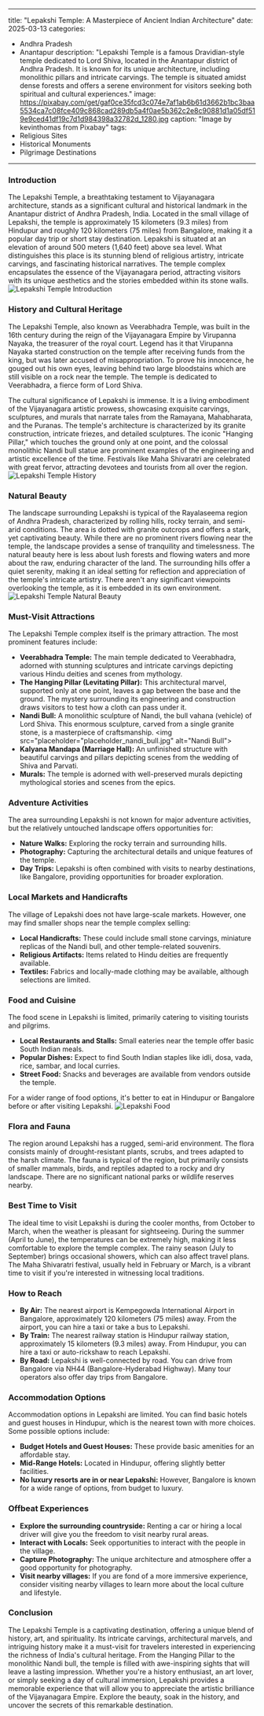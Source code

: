 
---
title: "Lepakshi Temple: A Masterpiece of Ancient Indian Architecture"
date: 2025-03-13
categories:
  - Andhra Pradesh
  - Anantapur
description: "Lepakshi Temple is a famous Dravidian-style temple dedicated to Lord Shiva, located in the Anantapur district of Andhra Pradesh. It is known for its unique architecture, including monolithic pillars and intricate carvings. The temple is situated amidst dense forests and offers a serene environment for visitors seeking both spiritual and cultural experiences."
image: https://pixabay.com/get/gaf0ce35fcd3c074e7af1ab6b61d3662b1bc3baa5534ca7c08fce409c868cad289db5a4f0ae5b362c2e8c90881d1a05df519e9ced41df19c7d1d984398a32782d_1280.jpg
caption: "Image by kevinthomas from Pixabay"
tags: 
  - Religious Sites
  - Historical Monuments
  - Pilgrimage Destinations
---


### **Introduction**

The Lepakshi Temple, a breathtaking testament to Vijayanagara architecture, stands as a significant cultural and historical landmark in the Anantapur district of Andhra Pradesh, India. Located in the small village of Lepakshi, the temple is approximately 15 kilometers (9.3 miles) from Hindupur and roughly 120 kilometers (75 miles) from Bangalore, making it a popular day trip or short stay destination. Lepakshi is situated at an elevation of around 500 meters (1,640 feet) above sea level. What distinguishes this place is its stunning blend of religious artistry, intricate carvings, and fascinating historical narratives. The temple complex encapsulates the essence of the Vijayanagara period, attracting visitors with its unique aesthetics and the stories embedded within its stone walls. <img src="placeholder_lepakshi_introduction.jpg" alt="Lepakshi Temple Introduction">

### **History and Cultural Heritage**

The Lepakshi Temple, also known as Veerabhadra Temple, was built in the 16th century during the reign of the Vijayanagara Empire by Virupanna Nayaka, the treasurer of the royal court. Legend has it that Virupanna Nayaka started construction on the temple after receiving funds from the king, but was later accused of misappropriation. To prove his innocence, he gouged out his own eyes, leaving behind two large bloodstains which are still visible on a rock near the temple. The temple is dedicated to Veerabhadra, a fierce form of Lord Shiva.

The cultural significance of Lepakshi is immense. It is a living embodiment of the Vijayanagara artistic prowess, showcasing exquisite carvings, sculptures, and murals that narrate tales from the Ramayana, Mahabharata, and the Puranas. The temple's architecture is characterized by its granite construction, intricate friezes, and detailed sculptures. The iconic "Hanging Pillar," which touches the ground only at one point, and the colossal monolithic Nandi bull statue are prominent examples of the engineering and artistic excellence of the time. Festivals like Maha Shivaratri are celebrated with great fervor, attracting devotees and tourists from all over the region. <img src="placeholder_lepakshi_history.jpg" alt="Lepakshi Temple History">

### **Natural Beauty**

The landscape surrounding Lepakshi is typical of the Rayalaseema region of Andhra Pradesh, characterized by rolling hills, rocky terrain, and semi-arid conditions. The area is dotted with granite outcrops and offers a stark, yet captivating beauty. While there are no prominent rivers flowing near the temple, the landscape provides a sense of tranquility and timelessness. The natural beauty here is less about lush forests and flowing waters and more about the raw, enduring character of the land. The surrounding hills offer a quiet serenity, making it an ideal setting for reflection and appreciation of the temple's intricate artistry. There aren't any significant viewpoints overlooking the temple, as it is embedded in its own environment. <img src="placeholder_lepakshi_natural.jpg" alt="Lepakshi Temple Natural Beauty">

### **Must-Visit Attractions**

The Lepakshi Temple complex itself is the primary attraction. The most prominent features include:

*   **Veerabhadra Temple:** The main temple dedicated to Veerabhadra, adorned with stunning sculptures and intricate carvings depicting various Hindu deities and scenes from mythology.
*   **The Hanging Pillar (Levitating Pillar):** This architectural marvel, supported only at one point, leaves a gap between the base and the ground. The mystery surrounding its engineering and construction draws visitors to test how a cloth can pass under it.
*   **Nandi Bull:** A monolithic sculpture of Nandi, the bull vahana (vehicle) of Lord Shiva. This enormous sculpture, carved from a single granite stone, is a masterpiece of craftsmanship. <img src="placeholder="placeholder_nandi_bull.jpg" alt="Nandi Bull">
*   **Kalyana Mandapa (Marriage Hall):** An unfinished structure with beautiful carvings and pillars depicting scenes from the wedding of Shiva and Parvati.
*   **Murals:** The temple is adorned with well-preserved murals depicting mythological stories and scenes from the epics.

### **Adventure Activities**

The area surrounding Lepakshi is not known for major adventure activities, but the relatively untouched landscape offers opportunities for:

*   **Nature Walks:** Exploring the rocky terrain and surrounding hills.
*   **Photography:** Capturing the architectural details and unique features of the temple.
*   **Day Trips:** Lepakshi is often combined with visits to nearby destinations, like Bangalore, providing opportunities for broader exploration.

### **Local Markets and Handicrafts**

The village of Lepakshi does not have large-scale markets. However, one may find smaller shops near the temple complex selling:

*   **Local Handicrafts:** These could include small stone carvings, miniature replicas of the Nandi bull, and other temple-related souvenirs.
*   **Religious Artifacts:** Items related to Hindu deities are frequently available.
*   **Textiles:** Fabrics and locally-made clothing may be available, although selections are limited.

### **Food and Cuisine**

The food scene in Lepakshi is limited, primarily catering to visiting tourists and pilgrims.

*   **Local Restaurants and Stalls:** Small eateries near the temple offer basic South Indian meals.
*   **Popular Dishes:** Expect to find South Indian staples like idli, dosa, vada, rice, sambar, and local curries.
*   **Street Food:** Snacks and beverages are available from vendors outside the temple.

For a wider range of food options, it's better to eat in Hindupur or Bangalore before or after visiting Lepakshi. <img src="placeholder_lepakshi_food.jpg" alt="Lepakshi Food">

### **Flora and Fauna**

The region around Lepakshi has a rugged, semi-arid environment. The flora consists mainly of drought-resistant plants, scrubs, and trees adapted to the harsh climate. The fauna is typical of the region, but primarily consists of smaller mammals, birds, and reptiles adapted to a rocky and dry landscape. There are no significant national parks or wildlife reserves nearby.

### **Best Time to Visit**

The ideal time to visit Lepakshi is during the cooler months, from October to March, when the weather is pleasant for sightseeing. During the summer (April to June), the temperatures can be extremely high, making it less comfortable to explore the temple complex. The rainy season (July to September) brings occasional showers, which can also affect travel plans. The Maha Shivaratri festival, usually held in February or March, is a vibrant time to visit if you're interested in witnessing local traditions.

### **How to Reach**

*   **By Air:** The nearest airport is Kempegowda International Airport in Bangalore, approximately 120 kilometers (75 miles) away. From the airport, you can hire a taxi or take a bus to Lepakshi.
*   **By Train:** The nearest railway station is Hindupur railway station, approximately 15 kilometers (9.3 miles) away. From Hindupur, you can hire a taxi or auto-rickshaw to reach Lepakshi.
*   **By Road:** Lepakshi is well-connected by road. You can drive from Bangalore via NH44 (Bangalore-Hyderabad Highway). Many tour operators also offer day trips from Bangalore.

### **Accommodation Options**

Accommodation options in Lepakshi are limited. You can find basic hotels and guest houses in Hindupur, which is the nearest town with more choices. Some possible options include:

*   **Budget Hotels and Guest Houses:** These provide basic amenities for an affordable stay.
*   **Mid-Range Hotels:** Located in Hindupur, offering slightly better facilities.
*   **No luxury resorts are in or near Lepakshi:** However, Bangalore is known for a wide range of options, from budget to luxury.

### **Offbeat Experiences**

*   **Explore the surrounding countryside:** Renting a car or hiring a local driver will give you the freedom to visit nearby rural areas.
*   **Interact with Locals:** Seek opportunities to interact with the people in the village.
*   **Capture Photography:** The unique architecture and atmosphere offer a good opportunity for photography.
*   **Visit nearby villages:** If you are fond of a more immersive experience, consider visiting nearby villages to learn more about the local culture and lifestyle.

### **Conclusion**

The Lepakshi Temple is a captivating destination, offering a unique blend of history, art, and spirituality. Its intricate carvings, architectural marvels, and intriguing history make it a must-visit for travelers interested in experiencing the richness of India's cultural heritage. From the Hanging Pillar to the monolithic Nandi bull, the temple is filled with awe-inspiring sights that will leave a lasting impression. Whether you're a history enthusiast, an art lover, or simply seeking a day of cultural immersion, Lepakshi provides a memorable experience that will allow you to appreciate the artistic brilliance of the Vijayanagara Empire. Explore the beauty, soak in the history, and uncover the secrets of this remarkable destination.


